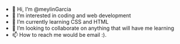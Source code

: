 - 👋 Hi, I’m @meylinGarcia
- 👀 I’m interested in coding and web development
- 🌱 I’m currently learning CSS and HTML
- 💞️ I’m looking to collaborate on anything that will have me learning 
- 📫 How to reach me would be email :).

<!---
meylinGarcia/meylinGarcia is a ✨ special ✨ repository because its `README.md` (this file) appears on your GitHub profile.
You can click the Preview link to take a look at your changes.
--->
